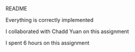 README


Everything is correctly implemented

I collaborated with Chadd Yuan on this assignment


I spent 6 hours on this assignment
